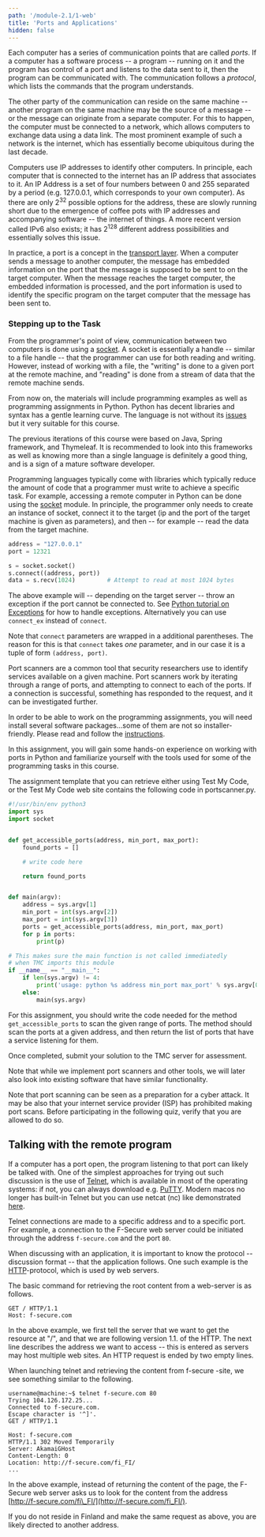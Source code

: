 ```yaml
---
path: '/module-2.1/1-web'
title: 'Ports and Applications'
hidden: false
---
```



Each computer has a series of communication points that are called
*ports*. If a computer has a software process -- a program -- running on
it and the program has control of a port and listens to the data sent to it,
then the program can be communicated with. The communication follows a
*protocol*, which lists the commands that the program understands.


The other party of the communication can reside on the same machine -- another
program on the same machine may be the source of a message -- or the message
can originate from a separate computer. For this to happen, the computer must
be connected to a network, which allows computers to exchange data using a data
link. The most prominent example of such a network is the internet, which has
essentially become ubiquitous during the last decade.

<p>Computers use IP addresses to identify other computers. In principle, each
computer that is connected to the internet has an IP address that associates to
it. An IP Address is a set of four numbers between 0 and 255 separated by a
period (e.g. 127.0.0.1, which corresponds to your own computer). As there are
only 2<sup>32</sup> possible options for the address, these are slowly running
short due to the emergence of coffee pots with IP addresses and accompanying
software -- the internet of things. A more recent version called IPv6 also
exists; it has 2<sup>128</sup> different address possibilities and essentially
solves this issue.</p>


<text-box variant=emph name="Ports... really?">

In practice, a port is a concept in the [transport
layer](https://en.wikipedia.org/wiki/Transport_layer). When a computer sends a
message to another computer, the message has embedded information on the port
that the message is supposed to be sent to on the target computer. When the
message reaches the target computer, the embedded information is processed, and
the port information is used to identify the specific program on the target
computer that the message has been sent to.

</text-box>


### Stepping up to the Task

From the programmer's point of view, communication between two computers is
done using a [socket](https://en.wikipedia.org/wiki/Network_socket). A socket
is essentially a handle -- similar to a file handle -- that the programmer can
use for both reading and writing. However, instead of working with a file, the
"writing" is done to a given port at the remote machine, and "reading" is done
from a stream of data that the remote machine sends.

<text-box variant=emph name="Coding horror: they're asking me to do Python?!!">

From now on, the materials will include programming examples as well as
programming assignments in Python. Python has decent libraries and syntax has a gentle
learning curve. The language is not without its [issues](https://wiki.theory.org/index.php/YourLanguageSucks)
but it very suitable for this course.

The previous iterations of this course were based on Java, Spring framework, and Thymeleaf.
It is recommended to look into this frameworks as well as knowing more than a single
language is definitely a good thing, and is a sign of a mature software developer.

</text-box>

Programming languages typically come with libraries which typically reduce the
amount of code that a programmer must write to achieve a specific task. For
example, accessing a remote computer in Python can be done using the
[socket](https://docs.python.org/3/library/socket.html) module.
In principle, the programmer only needs to create an
instance of socket, connect it to the target (ip and the port of the
target machine is given as parameters), and then -- for example -- read the data from
the target machine.

```python
address = "127.0.0.1"
port = 12321

s = socket.socket()
s.connect((address, port))
data = s.recv(1024)         # Attempt to read at most 1024 bytes
```

The above example will -- depending on the target server -- throw an exception
if the port cannot be connected to. See [Python tutorial on
Exceptions](https://docs.python.org/3/tutorial/errors.html)
for how to handle exceptions. Alternatively you can use `connect_ex`
instead of `connect`.

Note that `connect` parameters are wrapped in a additional parentheses.
The reason for this is that `connect` takes _one_ parameter, and in our case
it is a tuple of form `(address, port)`.

Port scanners are a common tool that security researchers use to identify
services available on a given machine. Port scanners work by iterating through
a range of ports, and attempting to connect to each of the ports. If a
connection is successful, something has responded to the request, and it can be
investigated further.


<text-box variant=emph name="Getting the tools ready">

In order to be able to work on the programming assignments, you will need
install several software packages...some of them are not so installer-friendly.
Please read and follow the [instructions](/python-installation-guide).

</text-box>


<programming-exercise name="Port Scanner" tmcname='Set1-01.PortScanner'>

In this assignment, you will gain some hands-on experience on working with
ports in Python and familiarize yourself with the tools used for some of the
programming tasks in this course.

The assignment template that you can retrieve either using Test My Code, or the
Test My Code web site contains the following code in portscanner.py.

```python
#!/usr/bin/env python3
import sys
import socket


def get_accessible_ports(address, min_port, max_port):
    found_ports = []

    # write code here

    return found_ports


def main(argv):
    address = sys.argv[1]
    min_port = int(sys.argv[2])
    max_port = int(sys.argv[3])
    ports = get_accessible_ports(address, min_port, max_port)
    for p in ports:
        print(p)

# This makes sure the main function is not called immediatedly
# when TMC imports this module
if __name__ == "__main__":
    if len(sys.argv) != 4:
        print('usage: python %s address min_port max_port' % sys.argv[0])
    else:
        main(sys.argv)

```

For this assignment, you should write the code needed for the method
`get_accessible_ports` to scan the given range of ports. The method
should scan the ports at a given address, and then return the list of ports
that have a service listening for them.

Once completed, submit your solution to the TMC server for assessment.

Note that while we implement port scanners and other tools, we will later also
look into existing software that have similar functionality.

</programming-exercise>

Note that port scanning can be seen as a preparation for a cyber attack. It
may be also that your internet service provider (ISP) has prohibited making
port scans. Before participating in the following quiz, verify that you are
allowed to do so.

<quiz id="50d97b82-0554-5ff7-a9c0-e10f88202e2c"></quiz>



## Talking with the remote program

If a computer has a port open, the program listening to that port can likely be
talked with. One of the simplest approaches for trying out such discussion is
the use of [Telnet](https://en.wikipedia.org/wiki/Telnet), which is available
in most of the operating systems: if not, you can always download e.g.
[PuTTY](https://en.wikipedia.org/wiki/PuTTY). Modern macos no longer has built-in Telnet
but you can use netcat (nc) like demonstrated [here](https://medium.com/ayuth/bring-telnet-back-on-macos-high-sierra-11de98de1544).

Telnet connections are made to a specific address and to a specific port. For
example, a connection to the F-Secure web server could be initiated through the
address `f-secure.com` and the port `80`.

When discussing with an application, it is important to know the protocol --
discussion format -- that the application follows. One such example is the
[HTTP](https://en.wikipedia.org/wiki/Hypertext_Transfer_Protocol)-protocol,
which is used by web servers.

The basic command for retrieving the root content from a web-server is as follows.

```HTTP
GET / HTTP/1.1
Host: f-secure.com
```

In the above example, we first tell the server that we want to get the resource
at "/", and that we are following version 1.1. of the HTTP. The next line
describes the address we want to access -- this is entered as servers may host
multiple web sites. An HTTP request is ended by two empty lines.

When launching telnet and retrieving the content from f-secure -site, we see
something similar to the following.

```HTTP
username@machine:~$ telnet f-secure.com 80
Trying 104.126.172.25...
Connected to f-secure.com.
Escape character is '^]'.
GET / HTTP/1.1

Host: f-secure.com
HTTP/1.1 302 Moved Temporarily
Server: AkamaiGHost
Content-Length: 0
Location: http://f-secure.com/fi_FI/
...
```

In the above example, instead of returning the content of the page, the
F-Secure web server asks us to look for the content from the address
[http://f-secure.com/fi\_FI/](http://f-secure.com/fi_FI/).

<text-box variant=emph name="Ohh.. Some logic in that server?">
If you do not reside in Finland and make the same request as above, you are likely directed to another address.
</text-box>

<quiz id="ec7731bc-9f39-54a8-b4fc-94dd5d3f94a2"></quiz>
